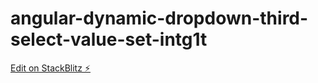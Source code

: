 # angular-dynamic-dropdown-third-select-value-set-intg1t

[Edit on StackBlitz ⚡️](https://stackblitz.com/edit/angular-dynamic-dropdown-third-select-value-set-intg1t)